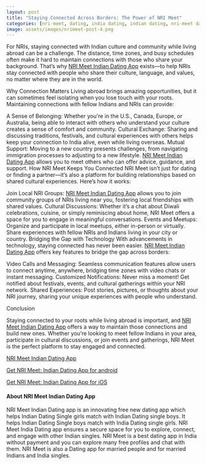 ```yaml
---
layout: post
title: "Staying Connected Across Borders: The Power of NRI Meet"
categories: [nri-meet, dating, india dating, indian dating, nri-meet dating app]
image: assets/images/nrimeet-post-4.png
---
```



For NRIs, staying connected with Indian culture and community while living abroad can be a challenge. The distance, time zones, and busy schedules often make it hard to maintain connections with those who share your background. That’s why [NRI Meet Indian Dating App](https://nrimeet.app/download) exists—to help NRIs stay connected with people who share their culture, language, and values, no matter where they are in the world.

Why Connection Matters
Living abroad brings amazing opportunities, but it can sometimes feel isolating when you lose touch with your roots. Maintaining connections with fellow Indians and NRIs can provide:

A Sense of Belonging: Whether you're in the U.S., Canada, Europe, or Australia, being able to interact with others who understand your culture creates a sense of comfort and community.
Cultural Exchange: Sharing and discussing traditions, festivals, and cultural experiences with others helps keep your connection to India alive, even while living overseas.
Mutual Support: Moving to a new country presents challenges, from navigating immigration processes to adjusting to a new lifestyle. [NRI Meet Indian Dating App](https://nrimeet.app/download) allows you to meet others who can offer advice, guidance, and support.
How NRI Meet Keeps You Connected
NRI Meet isn’t just for dating or finding a partner—it’s also a platform for building relationships based on shared cultural experiences. Here’s how it works:

Join Local NRI Groups: [NRI Meet Indian Dating App](https://nrimeet.app/download) allows you to join community groups of NRIs living near you, fostering local friendships with shared values.
Cultural Discussions: Whether it’s a chat about Diwali celebrations, cuisine, or simply reminiscing about home, NRI Meet offers a space for you to engage in meaningful conversations.
Events and Meetups: Organize and participate in local meetups, either in-person or virtually. Share experiences with fellow NRIs and Indians living in your city or country.
Bridging the Gap with Technology
With advancements in technology, staying connected has never been easier. [NRI Meet Indian Dating App](https://nrimeet.app/download) offers key features to bridge the gap across borders:

Video Calls and Messaging: Seamless communication features allow users to connect anytime, anywhere, bridging time zones with video chats or instant messaging.
Customized Notifications: Never miss a moment! Get notified about festivals, events, and cultural gatherings within your NRI network.
Shared Experiences: Post stories, pictures, or thoughts about your NRI journey, sharing your unique experiences with people who understand.


Conclusion 

Staying connected to your roots while living abroad is important, and [NRI Meet Indian Dating App](https://nrimeet.app/download) offers a way to maintain those connections and build new ones. Whether you’re looking to meet fellow Indians in your area, participate in cultural discussions, or join events and gatherings, NRI Meet is the perfect platform to stay engaged and connected.


[NRI Meet Indian Dating App](https://nrimeet.app/download)

[Get NRI Meet: Indian Dating App for android](https://play.google.com/store/apps/details?id=com.koottali.app&hl=en_IN&gl=US)

[Get NRI Meet: Indian Dating App for iOS](https://apps.apple.com/us/app/nri-meet-find-meet-marry-nris/id6448742453)


#### About NRI Meet Indian Dating App

NRI Meet Indian Dating app is an innovating free new dating app which helps Indian Dating Single girls match with Indian Dating single boys. It helps Indian Dating Single boys match with India Dating single girls. NRI Meet India Dating app ensures a secure space for you to explore, connect, and engage with other Indian  singles. NRI Meet is a best dating app in India without payment and you can explore many free profiles and chat with them. NRI Meet is also a Dating app for married people and for married Indians and India singles.
